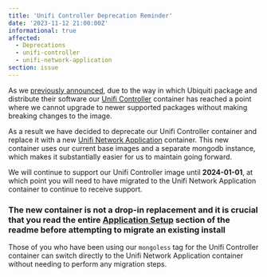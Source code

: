 ```yaml
---
title: 'Unifi Controller Deprecation Reminder'
date: '2023-11-12 21:00:00Z'
informational: true
affected:
  - Deprecations
  - unifi-controller
  - unifi-network-application
section: issue
---
```


As we [previously announced](https://info.linuxserver.io/issues/2023-09-06-unifi-controller/), due to the way in which Ubiquiti package and distribute their software our [Unifi Controller](https://github.com/linuxserver/docker-unifi-controller) container has reached a point where we cannot upgrade to newer supported packages without making breaking changes to the image.

As a result we have decided to deprecate our Unifi Controller container and replace it with a new [Unifi Network Application](https://github.com/linuxserver/docker-unifi-network-application) container. This new container uses our current base images and a separate mongodb instance, which makes it substantially easier for us to maintain going forward.

We will continue to support our Unifi Controller image until **2024-01-01**, at which point you will need to have migrated to the Unifi Network Application container to continue to receive support.

### The new container is not a drop-in replacement and it is crucial that you read the entire [Application Setup](https://github.com/linuxserver/docker-unifi-network-application#application-setup) section of the readme before attempting to migrate an existing install

Those of you who have been using our `mongoless` tag for the Unifi Controller container can switch directly to the Unifi Network Application container without needing to perform any migration steps.
